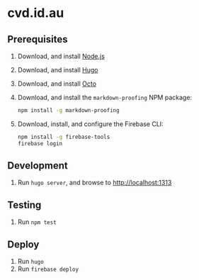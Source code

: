 # cvd.id.au

## Prerequisites

1. Download, and install [Node.js](https://nodejs.org/en/download)
2. Download, and install [Hugo](https://github.com/gohugoio/hugo/releases)
3. Download, and install [Octo](https://octopus.com/downloads)
4. Download, and install the `markdown-proofing` NPM package:

   ```bash
   npm install -g markdown-proofing
   ```

5. Download, install, and configure the Firebase CLI:

   ```bash
   npm install -g firebase-tools
   firebase login
   ```

## Development

1. Run `hugo server`, and browse to [http://localhost:1313](http://localhost:1313)

## Testing

1. Run `npm test`

## Deploy

1. Run `hugo`
2. Run `firebase deploy`
